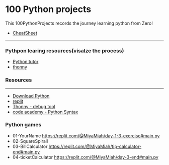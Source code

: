 # 100 Python projects

This 100PythonProjects records the journey learning python from Zero!
- [CheatSheet](https://github.com/miya-w/100Python_project/blob/main/Python_cheat_sheet/README.md)


---
### Pythpon learing resources(visalze the process)
- [Python tutor](https://pythontutor.com/)
- [thonny](https://thonny.org/)

### Resources
---
- [Download Python](https://www.python.org/downloads/)
- [replit](https://replit.com/)
- [Thonny - debug tool](https://thonny.org/) 
- [code academy - Python Syntax](https://www.codecademy.com/learn/introduction-to-python-dvp/modules/python-syntax-dvp/cheatsheet)

### Python games 
- 01-YourName
https://replit.com/@MiyaMiah/day-1-3-exercise#main.py
- 02-SquareSpirall
- 03-BillCalculator
https://replit.com/@MiyaMiah/tip-calculator-end#main.py
- 04-ticketCalculator
https://replit.com/@MiyaMiah/day-3-end#main.py

